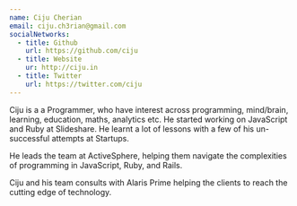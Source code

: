 ```yaml
---
name: Ciju Cherian
email: ciju.ch3rian@gmail.com
socialNetworks:
  - title: Github
    url: https://github.com/ciju
  - title: Website
    ur: http://ciju.in
  - title: Twitter
    url: https://twitter.com/ciju
---
```


Ciju is a a Programmer, who have interest across programming, mind/brain, learning, education, maths, analytics etc. He started working on JavaScript and Ruby at Slideshare. He learnt a lot of lessons with a few of his un-successful attempts at Startups.

He leads the team at ActiveSphere, helping them navigate the complexities of programming in JavaScript, Ruby, and Rails.

Ciju and his team consults with Alaris Prime helping the clients to reach the cutting edge of technology.
